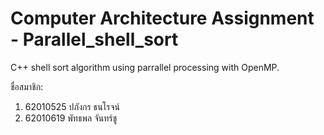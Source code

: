 Computer Architecture Assignment - Parallel_shell_sort
===================
C++ shell sort algorithm using parrallel processing with OpenMP.

ชื่อสมาชิก: 
1. 62010525 ปภังกร ธนโรจน์
2. 62010619 พัทธพล จันทร์ชู
